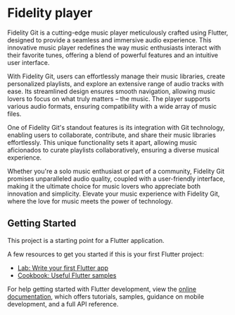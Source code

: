 # Fidelity player

Fidelity Git is a cutting-edge music player meticulously crafted using Flutter, designed to provide a seamless and immersive audio experience. This innovative music player redefines the way music enthusiasts interact with their favorite tunes, offering a blend of powerful features and an intuitive user interface.

With Fidelity Git, users can effortlessly manage their music libraries, create personalized playlists, and explore an extensive range of audio tracks with ease. Its streamlined design ensures smooth navigation, allowing music lovers to focus on what truly matters – the music. The player supports various audio formats, ensuring compatibility with a wide array of music files.

One of Fidelity Git's standout features is its integration with Git technology, enabling users to collaborate, contribute, and share their music libraries effortlessly. This unique functionality sets it apart, allowing music aficionados to curate playlists collaboratively, ensuring a diverse musical experience.

Whether you're a solo music enthusiast or part of a community, Fidelity Git promises unparalleled audio quality, coupled with a user-friendly interface, making it the ultimate choice for music lovers who appreciate both innovation and simplicity. Elevate your music experience with Fidelity Git, where the love for music meets the power of technology.

## Getting Started

This project is a starting point for a Flutter application.

A few resources to get you started if this is your first Flutter project:

- [Lab: Write your first Flutter app](https://docs.flutter.dev/get-started/codelab)
- [Cookbook: Useful Flutter samples](https://docs.flutter.dev/cookbook)

For help getting started with Flutter development, view the
[online documentation](https://docs.flutter.dev/), which offers tutorials,
samples, guidance on mobile development, and a full API reference.
